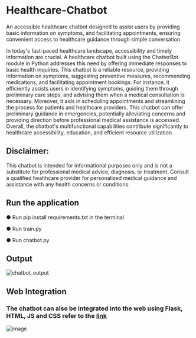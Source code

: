 # Healthcare-Chatbot
An accessible healthcare chatbot designed to assist users by providing basic information on symptoms,  and facilitating appointments, ensuring convenient access to healthcare guidance through simple conversation

In today's fast-paced healthcare landscape, accessibility and timely information are crucial. A healthcare chatbot built using the ChatterBot module in Python addresses this need by offering immediate responses to basic health inquiries. This chatbot is a reliable resource, providing information on symptoms, suggesting preventive measures, recommending medications, and facilitating appointment bookings. For instance, it efficiently assists users in identifying symptoms, guiding them through preliminary care steps, and advising them when a medical consultation is necessary. Moreover, it aids in scheduling appointments and streamlining the process for patients and healthcare providers. This chatbot can offer preliminary guidance in emergencies, potentially alleviating concerns and providing direction before professional medical assistance is accessed. Overall, the chatbot's multifunctional capabilities contribute significantly to healthcare accessibility, education, and efficient resource utilization.

## Disclaimer:  
This chatbot is intended for informational purposes only and is not a substitute for professional medical advice, diagnosis, or treatment. Consult a qualified healthcare provider for personalized medical guidance and assistance with any health concerns or conditions.

## Run the application
●	Run pip install requirements.txt in the terminal

●	Run train.py

●	Run chatbot.py

## Output
![chatbot_output](https://github.com/saadmdsabah/Healthcare-Chatbot/assets/103499208/c1886cf9-9a7b-4851-85cc-c92df2f6c41a)

## Web Integration
### The chatbot can also be integrated into the web using Flask, HTML, JS and CSS refer to the [link](https://github.com/saadmdsabah/Skin-Cancer-Detection)

![image](https://github.com/saadmdsabah/Skin-Cancer-Detection/assets/103499208/50ba38cb-1636-4464-8bbe-d2522425f0e0)
